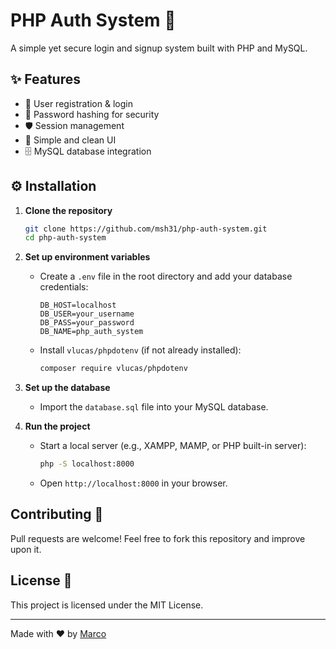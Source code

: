 # PHP Auth System 🔐
A simple yet secure login and signup system built with PHP and MySQL.

## ✨ Features 
- 🔑 User registration & login
- 🔐 Password hashing for security
- 🛡️ Session management
- 🎨 Simple and clean UI 
- 🗄️ MySQL database integration

## ⚙️ Installation

1. **Clone the repository**
   ```bash
   git clone https://github.com/msh31/php-auth-system.git
   cd php-auth-system
   ```

2. **Set up environment variables**
   - Create a `.env` file in the root directory and add your database credentials:
     ```
     DB_HOST=localhost
     DB_USER=your_username
     DB_PASS=your_password
     DB_NAME=php_auth_system
     ```
   - Install `vlucas/phpdotenv` (if not already installed):
     ```bash
     composer require vlucas/phpdotenv
     ```

3. **Set up the database**
   - Import the `database.sql` file into your MySQL database.

4. **Run the project**
   - Start a local server (e.g., XAMPP, MAMP, or PHP built-in server):
     ```bash
     php -S localhost:8000
     ```
   - Open `http://localhost:8000` in your browser.

## Contributing 🤝
Pull requests are welcome! Feel free to fork this repository and improve upon it.

## License 📜
This project is licensed under the MIT License.

---
Made with ❤️ by [Marco](https://marco007.dev/)

